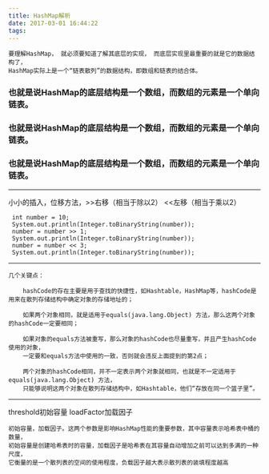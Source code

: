 ```yaml
---
title: HashMap解析
date: 2017-03-01 16:44:22
tags:
---
```

   
    要理解HashMap， 就必须要知道了解其底层的实现， 而底层实现里最重要的就是它的数据结构了，
    HashMap实际上是一个“链表散列”的数据结构，即数组和链表的结合体。
    
### 也就是说HashMap的底层结构是一个数组，而数组的元素是一个单向链表。
### 也就是说HashMap的底层结构是一个数组，而数组的元素是一个单向链表。
### 也就是说HashMap的底层结构是一个数组，而数组的元素是一个单向链表。
    
 ----
 小小的插入，位移方法，>>右移（相当于除以2） <<左移（相当于乘以2）
 
     int number = 10;
     System.out.println(Integer.toBinaryString(number));
     number = number >> 1;
     System.out.println(Integer.toBinaryString(number));
     number = number << 3;
     System.out.println(Integer.toBinaryString(number));
    
 ----
    几个关键点：
    
        hashCode的存在主要是用于查找的快捷性，如Hashtable，HashMap等，hashCode是用来在散列存储结构中确定对象的存储地址的；
    
        如果两个对象相同，就是适用于equals(java.lang.Object) 方法，那么这两个对象的hashCode一定要相同；
    
        如果对象的equals方法被重写，那么对象的hashCode也尽量重写，并且产生hashCode使用的对象，
        一定要和equals方法中使用的一致，否则就会违反上面提到的第2点；
    
        两个对象的hashCode相同，并不一定表示两个对象就相同，也就是不一定适用于equals(java.lang.Object) 方法，
        只能够说明这两个对象在散列存储结构中，如Hashtable，他们“存放在同一个篮子里”。
---

threshold初始容量  loadFactor加载因子

    初始容量，加载因子。这两个参数是影响HashMap性能的重要参数，其中容量表示哈希表中桶的数量，
    初始容量是创建哈希表时的容量，加载因子是哈希表在其容量自动增加之前可以达到多满的一种尺度，
    它衡量的是一个散列表的空间的使用程度，负载因子越大表示散列表的装填程度越高
    
